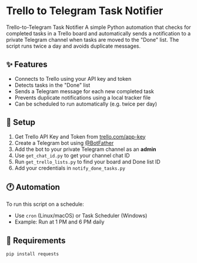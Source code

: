 # Trello to Telegram Task Notifier

Trello-to-Telegram Task Notifier A simple Python automation that checks for completed tasks in a Trello board and automatically sends a notification to a private Telegram channel when tasks are moved to the "Done" list. The script runs twice a day and avoids duplicate messages.

## ✨ Features

- Connects to Trello using your API key and token
- Detects tasks in the "Done" list
- Sends a Telegram message for each new completed task
- Prevents duplicate notifications using a local tracker file
- Can be scheduled to run automatically (e.g. twice per day)

## 🔧 Setup

1. Get Trello API Key and Token from [trello.com/app-key](https://trello.com/app-key)
2. Create a Telegram bot using [@BotFather](https://t.me/botfather)
3. Add the bot to your private Telegram channel as an **admin**
4. Use `get_chat_id.py` to get your channel chat ID
5. Run `get_trello_lists.py` to find your board and Done list ID
6. Add your credentials in `notify_done_tasks.py`

## 🕐 Automation

To run this script on a schedule:

- Use `cron` (Linux/macOS) or Task Scheduler (Windows)
- Example: Run at 1 PM and 6 PM daily

## 🐍 Requirements

```bash
pip install requests
```

